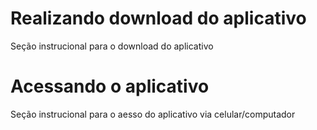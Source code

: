 # Realizando download do aplicativo
Seção instrucional para o download do aplicativo 

# Acessando o aplicativo
Seção instrucional para o aesso do aplicativo via celular/computador